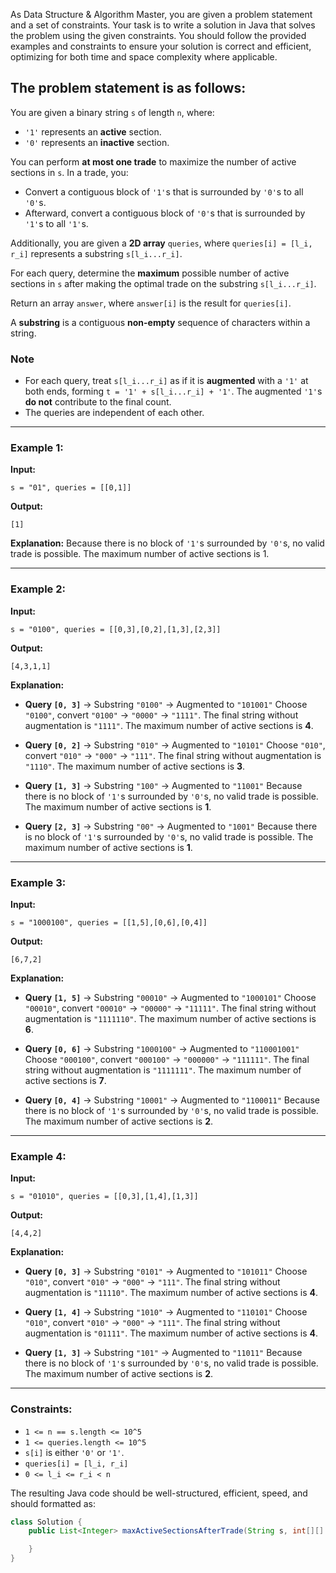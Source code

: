 As Data Structure & Algorithm Master, you are given a problem statement and a set of constraints. Your task is to write a solution in Java that solves the problem using the given constraints. You should follow the provided examples and constraints to ensure your solution is correct and efficient, optimizing for both time and space complexity where applicable.

The problem statement is as follows:
---
You are given a binary string `s` of length `n`, where:

- `'1'` represents an **active** section.
- `'0'` represents an **inactive** section.

You can perform **at most one trade** to maximize the number of active sections in `s`. In a trade, you:

- Convert a contiguous block of `'1'`s that is surrounded by `'0'`s to all `'0'`s.
- Afterward, convert a contiguous block of `'0'`s that is surrounded by `'1'`s to all `'1'`s.

Additionally, you are given a **2D array** `queries`, where `queries[i] = [l_i, r_i]` represents a substring `s[l_i...r_i]`.

For each query, determine the **maximum** possible number of active sections in `s` after making the optimal trade on the substring `s[l_i...r_i]`.

Return an array `answer`, where `answer[i]` is the result for `queries[i]`.

A **substring** is a contiguous **non-empty** sequence of characters within a string.

### **Note**

- For each query, treat `s[l_i...r_i]` as if it is **augmented** with a `'1'` at both ends, forming `t = '1' + s[l_i...r_i] + '1'`. The augmented `'1'`s **do not** contribute to the final count.
- The queries are independent of each other.

---

### **Example 1:**

**Input:**
```plaintext
s = "01", queries = [[0,1]]
```

**Output:**
```plaintext
[1]
```

**Explanation:**
Because there is no block of `'1'`s surrounded by `'0'`s, no valid trade is possible. The maximum number of active sections is 1.

---

### **Example 2:**

**Input:**
```plaintext
s = "0100", queries = [[0,3],[0,2],[1,3],[2,3]]
```

**Output:**
```plaintext
[4,3,1,1]
```

**Explanation:**

- **Query `[0, 3]`** → Substring `"0100"` → Augmented to `"101001"`
  Choose `"0100"`, convert `"0100"` → `"0000"` → `"1111"`.
  The final string without augmentation is `"1111"`. The maximum number of active sections is **4**.

- **Query `[0, 2]`** → Substring `"010"` → Augmented to `"10101"`
  Choose `"010"`, convert `"010"` → `"000"` → `"111"`.
  The final string without augmentation is `"1110"`. The maximum number of active sections is **3**.

- **Query `[1, 3]`** → Substring `"100"` → Augmented to `"11001"`
  Because there is no block of `'1'`s surrounded by `'0'`s, no valid trade is possible. The maximum number of active sections is **1**.

- **Query `[2, 3]`** → Substring `"00"` → Augmented to `"1001"`
  Because there is no block of `'1'`s surrounded by `'0'`s, no valid trade is possible. The maximum number of active sections is **1**.

---

### **Example 3:**

**Input:**
```plaintext
s = "1000100", queries = [[1,5],[0,6],[0,4]]
```

**Output:**
```plaintext
[6,7,2]
```

**Explanation:**

- **Query `[1, 5]`** → Substring `"00010"` → Augmented to `"1000101"`
  Choose `"00010"`, convert `"00010"` → `"00000"` → `"11111"`.
  The final string without augmentation is `"1111110"`. The maximum number of active sections is **6**.

- **Query `[0, 6]`** → Substring `"1000100"` → Augmented to `"110001001"`
  Choose `"000100"`, convert `"000100"` → `"000000"` → `"111111"`.
  The final string without augmentation is `"1111111"`. The maximum number of active sections is **7**.

- **Query `[0, 4]`** → Substring `"10001"` → Augmented to `"1100011"`
  Because there is no block of `'1'`s surrounded by `'0'`s, no valid trade is possible. The maximum number of active sections is **2**.

---

### **Example 4:**

**Input:**
```plaintext
s = "01010", queries = [[0,3],[1,4],[1,3]]
```

**Output:**
```plaintext
[4,4,2]
```

**Explanation:**

- **Query `[0, 3]`** → Substring `"0101"` → Augmented to `"101011"`
  Choose `"010"`, convert `"010"` → `"000"` → `"111"`.
  The final string without augmentation is `"11110"`. The maximum number of active sections is **4**.

- **Query `[1, 4]`** → Substring `"1010"` → Augmented to `"110101"`
  Choose `"010"`, convert `"010"` → `"000"` → `"111"`.
  The final string without augmentation is `"01111"`. The maximum number of active sections is **4**.

- **Query `[1, 3]`** → Substring `"101"` → Augmented to `"11011"`
  Because there is no block of `'1'`s surrounded by `'0'`s, no valid trade is possible. The maximum number of active sections is **2**.

---

### **Constraints:**

- `1 <= n == s.length <= 10^5`
- `1 <= queries.length <= 10^5`
- `s[i]` is either `'0'` or `'1'`.
- `queries[i] = [l_i, r_i]`
- `0 <= l_i <= r_i < n`


The resulting Java code should be well-structured, efficient, speed, and should formatted as:

```java
class Solution {
    public List<Integer> maxActiveSectionsAfterTrade(String s, int[][] queries) {

    }
}
```

